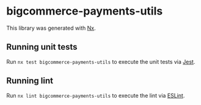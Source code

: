 # bigcommerce-payments-utils

This library was generated with [Nx](https://nx.dev).

## Running unit tests

Run `nx test bigcommerce-payments-utils` to execute the unit tests via [Jest](https://jestjs.io).

## Running lint

Run `nx lint bigcommerce-payments-utils` to execute the lint via [ESLint](https://eslint.org/).
